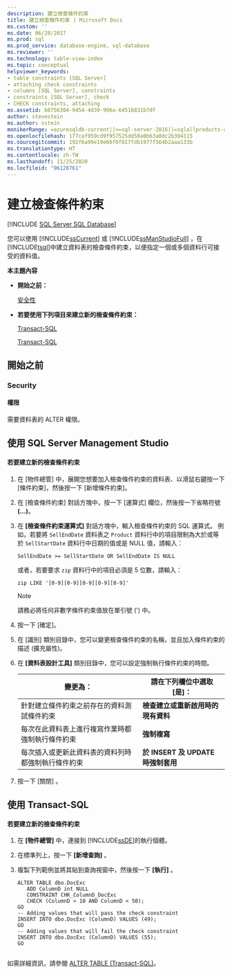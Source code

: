 ```yaml
---
description: 建立檢查條件約束
title: 建立檢查條件約束 | Microsoft Docs
ms.custom: ''
ms.date: 06/28/2017
ms.prod: sql
ms.prod_service: database-engine, sql-database
ms.reviewer: ''
ms.technology: table-view-index
ms.topic: conceptual
helpviewer_keywords:
- table constraints [SQL Server]
- attaching check constraints
- columns [SQL Server], constraints
- constraints [SQL Server], check
- CHECK constraints, attaching
ms.assetid: b8756304-9454-4d39-996a-64516831b7df
author: stevestein
ms.author: sstein
monikerRange: =azuresqldb-current||>=sql-server-2016||=sqlallproducts-allversions||>=sql-server-linux-2017||=azuresqldb-mi-current
ms.openlocfilehash: 177caf959cd9f957525dd50a0b63a0dc2b304115
ms.sourcegitcommit: 192f6a99e19e66f0f817fdb1977f564b2aaa133b
ms.translationtype: HT
ms.contentlocale: zh-TW
ms.lasthandoff: 11/25/2020
ms.locfileid: "96128761"
---
```

# <a name="create-check-constraints"></a>建立檢查條件約束
[!INCLUDE [SQL Server SQL Database](../../includes/applies-to-version/sql-asdb.md)]

  您可以使用 [!INCLUDE[ssCurrent](../../includes/sscurrent-md.md)] 或 [!INCLUDE[ssManStudioFull](../../includes/ssmanstudiofull-md.md)] ，在 [!INCLUDE[tsql](../../includes/tsql-md.md)]中建立資料表的檢查條件約束，以便指定一個或多個資料行可接受的資料值。  
  
 **本主題內容**  
  
-   **開始之前：**  
  
     [安全性](#Security)  
  
-   **若要使用下列項目來建立新的檢查條件約束：**  
  
     [Transact-SQL](#SSMSProcedure)  
  
     [Transact-SQL](#TsqlProcedure)  
  
##  <a name="before-you-begin"></a><a name="BeforeYouBegin"></a> 開始之前  
  
###  <a name="security"></a><a name="Security"></a> Security  
  
####  <a name="permissions"></a><a name="Permissions"></a> 權限  
 需要資料表的 ALTER 權限。  
  
##  <a name="using-sql-server-management-studio"></a><a name="SSMSProcedure"></a> 使用 SQL Server Management Studio  
  
#### <a name="to-create-a-new-check-constraint"></a>若要建立新的檢查條件約束  
  
1.  在 [物件總管] 中，展開您想要加入檢查條件約束的資料表、以滑鼠右鍵按一下 [條件約束]，然後按一下 [新增條件約束]。  
  
2.  在 [檢查條件約束] 對話方塊中，按一下 [運算式] 欄位，然後按一下省略符號 **(...)**。  
  
3.  在 **[檢查條件約束運算式]** 對話方塊中，輸入檢查條件約束的 SQL 運算式。 例如，若要將 `SellEndDate` 資料表之 `Product` 資料行中的項目限制為大於或等於 `SellStartDate` 資料行中日期的值或是 NULL 值，請輸入：  
  
    ```  
    SellEndDate >= SellStartDate OR SellEndDate IS NULL  
    ```  
  
     或者，若要要求 `zip` 資料行中的項目必須是 5 位數，請輸入：  
  
    ```  
    zip LIKE '[0-9][0-9][0-9][0-9][0-9]'  
    ```  
  
    > [!NOTE]  
    >  請務必將任何非數字條件約束值放在單引號 (') 中。  
  
4.  按一下 [確定]。  
  
5.  在 [識別] 類別目錄中，您可以變更檢查條件約束的名稱，並且加入條件約束的描述 (擴充屬性)。  
  
6.  在 **[資料表設計工具]** 類別目錄中，您可以設定強制執行條件約束的時間。  
  
    |**變更為：**|**請在下列欄位中選取 [是]：**|  
    |-------------|---------------------------------------------|  
    |針對建立條件約束之前存在的資料測試條件約束|**檢查建立或重新啟用時的現有資料**|  
    |每次在此資料表上進行複寫作業時都強制執行條件約束|**強制複寫**|  
    |每次插入或更新此資料表的資料列時都強制執行條件約束|**於 INSERT 及 UPDATE 時強制套用**|  
  
7.  按一下 [關閉] 。  
  
##  <a name="using-transact-sql"></a><a name="TsqlProcedure"></a> 使用 Transact-SQL  
  
#### <a name="to-create-a-new-check-constraint"></a>若要建立新的檢查條件約束  
  
1.  在 **[物件總管]** 中，連接到 [!INCLUDE[ssDE](../../includes/ssde-md.md)]的執行個體。  
  
2.  在標準列上，按一下 **[新增查詢]** 。  
  
3.  複製下列範例並將其貼到查詢視窗中，然後按一下 **[執行]** 。  
  
    ```  
    ALTER TABLE dbo.DocExc   
       ADD ColumnD int NULL   
       CONSTRAINT CHK_ColumnD_DocExc   
       CHECK (ColumnD > 10 AND ColumnD < 50);  
    GO  
    -- Adding values that will pass the check constraint  
    INSERT INTO dbo.DocExc (ColumnD) VALUES (49);  
    GO  
    -- Adding values that will fail the check constraint  
    INSERT INTO dbo.DocExc (ColumnD) VALUES (55);  
    GO  
  
    ```  
  
 如需詳細資訊，請參閱 [ALTER TABLE &#40;Transact-SQL&#41;](../../t-sql/statements/alter-table-transact-sql.md)。  
  
###  <a name="TsqlExample"></a>  
